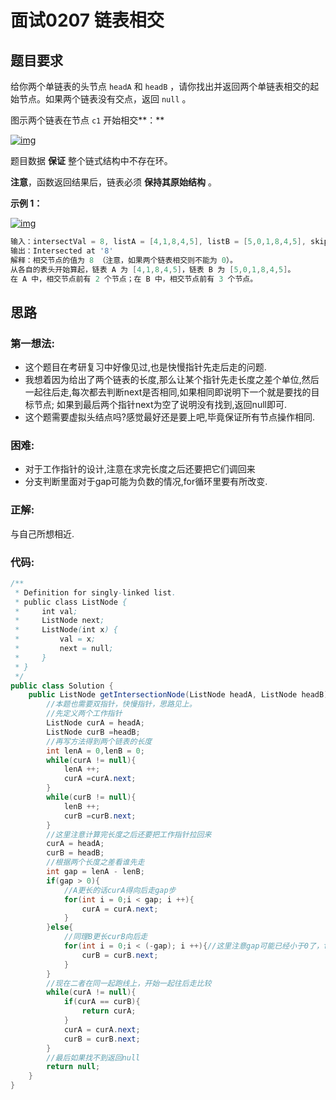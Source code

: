 # 面试0207 链表相交

## 题目要求

给你两个单链表的头节点 `headA` 和 `headB` ，请你找出并返回两个单链表相交的起始节点。如果两个链表没有交点，返回 `null` 。

图示两个链表在节点 `c1` 开始相交**：**

[![img](https://assets.leetcode-cn.com/aliyun-lc-upload/uploads/2018/12/14/160_statement.png)](https://assets.leetcode-cn.com/aliyun-lc-upload/uploads/2018/12/14/160_statement.png)

题目数据 **保证** 整个链式结构中不存在环。

**注意**，函数返回结果后，链表必须 **保持其原始结构** 。

**示例 1：**

[![img](https://assets.leetcode-cn.com/aliyun-lc-upload/uploads/2018/12/14/160_example_1.png)](https://assets.leetcode.com/uploads/2018/12/13/160_example_1.png)

```java
输入：intersectVal = 8, listA = [4,1,8,4,5], listB = [5,0,1,8,4,5], skipA = 2, skipB = 3
输出：Intersected at '8'
解释：相交节点的值为 8 （注意，如果两个链表相交则不能为 0）。
从各自的表头开始算起，链表 A 为 [4,1,8,4,5]，链表 B 为 [5,0,1,8,4,5]。
在 A 中，相交节点前有 2 个节点；在 B 中，相交节点前有 3 个节点。
```

## 思路

### 第一想法:

- 这个题目在考研复习中好像见过,也是快慢指针先走后走的问题.
- 我想着因为给出了两个链表的长度,那么让某个指针先走长度之差个单位,然后一起往后走,每次都去判断next是否相同,如果相同即说明下一个就是要找的目标节点; 如果到最后两个指针next为空了说明没有找到,返回null即可.
- 这个题需要虚拟头结点吗?感觉最好还是要上吧,毕竟保证所有节点操作相同.

### 困难:

- 对于工作指针的设计,注意在求完长度之后还要把它们调回来
- 分支判断里面对于gap可能为负数的情况,for循环里要有所改变.

### 正解:

与自己所想相近.

### 代码:
```java
/**
 * Definition for singly-linked list.
 * public class ListNode {
 *     int val;
 *     ListNode next;
 *     ListNode(int x) {
 *         val = x;
 *         next = null;
 *     }
 * }
 */
public class Solution {
    public ListNode getIntersectionNode(ListNode headA, ListNode headB) {
        //本题也需要双指针，快慢指针，思路见上。
        //先定义两个工作指针
        ListNode curA = headA;
        ListNode curB =headB;
        //再写方法得到两个链表的长度
        int lenA = 0,lenB = 0;
        while(curA != null){
            lenA ++;
            curA =curA.next;
        }
        while(curB != null){
            lenB ++;
            curB =curB.next;
        }
        //这里注意计算完长度之后还要把工作指针拉回来
        curA = headA;
        curB = headB;
        //根据两个长度之差看谁先走
        int gap = lenA - lenB;
        if(gap > 0){
            //A更长的话curA得向后走gap步
            for(int i = 0;i < gap; i ++){
                curA = curA.next;
            }
        }else{
            //同理B更长curB向后走
            for(int i = 0;i < (-gap); i ++){//这里注意gap可能已经小于0了，for循环里要改
                curB = curB.next;
            }
        }
        //现在二者在同一起跑线上，开始一起往后走比较
        while(curA != null){
            if(curA == curB){
                return curA;
            }
            curA = curA.next;
            curB = curB.next;
        }
        //最后如果找不到返回null
        return null;
    }
}
```